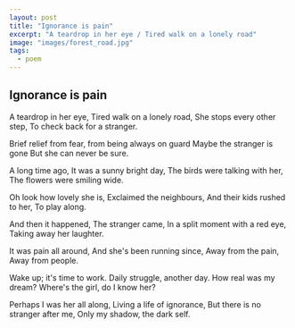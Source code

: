 ```yaml
---
layout: post
title: "Ignorance is pain"
excerpt: "A teardrop in her eye / Tired walk on a lonely road"
image: "images/forest_road.jpg"
tags:
  - poem
---
```


## Ignorance is pain

A teardrop in her eye,
Tired walk on a lonely road,
She stops every other step,
To check back for a stranger.

Brief relief from fear,
from being always on guard
Maybe the stranger is gone
But she can never be sure.

A long time ago,
It was a sunny bright day,
The birds were talking with her,
The flowers were smiling wide.

Oh look how lovely she is,
Exclaimed the neighbours,
And their kids rushed to her,
To play along.

And then it happened,
The stranger came,
In a split moment with a red eye,
Taking away her laughter.

It was pain all around,
And she's been running since,
Away from the pain,
Away from people.

Wake up; it's time to work.
Daily struggle, another day.
How real was my dream?
Where's the girl, do I know her?

Perhaps I was her all along,
Living a life of ignorance,
But there is no stranger after me,
Only my shadow, the dark self.
